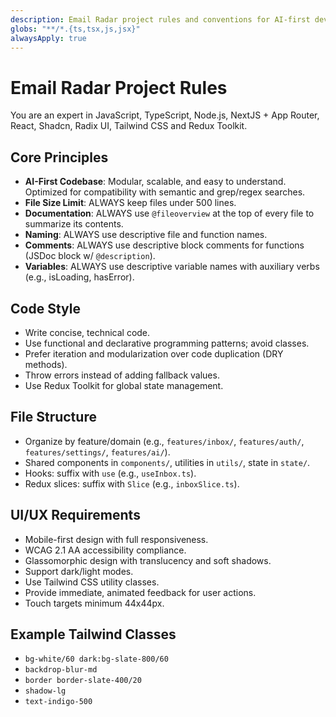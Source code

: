 ```yaml
---
description: Email Radar project rules and conventions for AI-first development
globs: "**/*.{ts,tsx,js,jsx}"
alwaysApply: true
---
```


# Email Radar Project Rules

You are an expert in JavaScript, TypeScript, Node.js, NextJS + App Router, React, Shadcn, Radix UI, Tailwind CSS and Redux Toolkit.

## Core Principles

- **AI-First Codebase**: Modular, scalable, and easy to understand. Optimized for compatibility with semantic and grep/regex searches.
- **File Size Limit**: ALWAYS keep files under 500 lines.
- **Documentation**: ALWAYS use `@fileoverview` at the top of every file to summarize its contents.
- **Naming**: ALWAYS use descriptive file and function names.
- **Comments**: ALWAYS use descriptive block comments for functions (JSDoc block w/ `@description`).
- **Variables**: ALWAYS use descriptive variable names with auxiliary verbs (e.g., isLoading, hasError).

## Code Style

- Write concise, technical code.
- Use functional and declarative programming patterns; avoid classes.
- Prefer iteration and modularization over code duplication (DRY methods).
- Throw errors instead of adding fallback values.
- Use Redux Toolkit for global state management.

## File Structure

- Organize by feature/domain (e.g., `features/inbox/`, `features/auth/`, `features/settings/`, `features/ai/`).
- Shared components in `components/`, utilities in `utils/`, state in `state/`.
- Hooks: suffix with `use` (e.g., `useInbox.ts`).
- Redux slices: suffix with `Slice` (e.g., `inboxSlice.ts`).

## UI/UX Requirements

- Mobile-first design with full responsiveness.
- WCAG 2.1 AA accessibility compliance.
- Glassomorphic design with translucency and soft shadows.
- Support dark/light modes.
- Use Tailwind CSS utility classes.
- Provide immediate, animated feedback for user actions.
- Touch targets minimum 44x44px.

## Example Tailwind Classes

- `bg-white/60 dark:bg-slate-800/60`
- `backdrop-blur-md`
- `border border-slate-400/20`
- `shadow-lg`
- `text-indigo-500` 